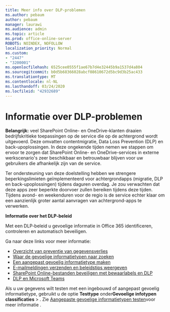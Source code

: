 ```yaml
---
title: Meer info over DLP-problemen
ms.author: pebaum
author: pebaum
manager: laurawi
ms.audience: admin
ms.topic: article
ms.prod: office-online-server
ROBOTS: NOINDEX, NOFOLLOW
localization_priority: Normal
ms.custom:
- "2447"
- "3200001"
ms.openlocfilehash: 6525cee0555f1ae67b7d4e32445b9a1537d4a804
ms.sourcegitcommit: b0d5b68366028abcf08610672d5bc9d3b25ac433
ms.translationtype: MT
ms.contentlocale: nl-NL
ms.lasthandoff: 03/24/2020
ms.locfileid: "42932689"
---
```

# <a name="information-about-dlp-issues"></a>Informatie over DLP-problemen

**Belangrijk:** veel SharePoint Online- en OneDrive-klanten draaien bedrijfskritieke toepassingen op de service die op de achtergrond wordt uitgevoerd. Deze omvatten contentmigratie, Data Loss Prevention (DLP) en back-upoplossingen. In deze ongekende tijden nemen we stappen om ervoor te zorgen dat SharePoint Online- en OneDrive-services in externe werkscenario's zeer beschikbaar en betrouwbaar blijven voor uw gebruikers die afhankelijk zijn van de service.

Ter ondersteuning van deze doelstelling hebben we strengere beperkingslimieten geïmplementeerd voor achtergrondapps (migratie, DLP en back-upoplossingen) tijdens daguren overdag. Je zou verwachten dat deze apps zeer beperkte doorvoer zullen bereiken tijdens deze tijden. Tijdens avond- en weekenduren voor de regio is de service echter klaar om een aanzienlijk groter aantal aanvragen van achtergrond-apps te verwerken.

**Informatie over het DLP-beleid**

Met een DLP-beleid u gevoelige informatie in Office 365 identificeren, controleren en automatisch beveiligen.

Ga naar deze links voor meer informatie:

- [Overzicht van preventie van gegevensverlies](https://docs.microsoft.com/office365/securitycompliance/data-loss-prevention-policies)
- [Waar de gevoelige informatietypen naar zoeken](https://docs.microsoft.com/office365/securitycompliance/what-the-sensitive-information-types-look-for)
- [Een aangepast gevoelig informatietype maken](https://docs.microsoft.com/office365/securitycompliance/create-a-custom-sensitive-information-type)
- [E-mailmeldingen verzenden en beleidstips weergeven](https://docs.microsoft.com/office365/securitycompliance/use-notifications-and-policy-tips)
- [SharePoint Online-bestanden beveiligen met bewaarlabels en DLP](https://docs.microsoft.com/office365/securitycompliance/protect-sharepoint-online-files-with-office-365-labels-and-dlp)
- [DLP en Microsoft Teams](https://docs.microsoft.com/office365/securitycompliance/dlp-microsoft-teams)

Als u uw gegevens wilt testen met een ingebouwd of aangepast gevoelig informatietype, gebruikt u de optie **Testtype** onder**Gevoelige infotypen** **classificaties** > . Zie [Aangepaste gevoelige informatietypen testen](https://docs.microsoft.com/office365/securitycompliance/create-a-custom-sensitive-information-type#test-custom-sensitive-information-types-in-the-security--compliance-center)voor meer informatie .